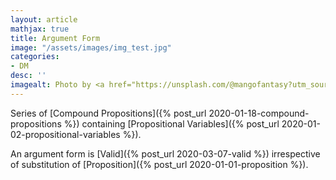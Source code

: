 ```yaml
---
layout: article
mathjax: true
title: Argument Form
image: "/assets/images/img_test.jpg"
categories:
- DM
desc: '' 
imagealt: Photo by <a href="https://unsplash.com/@mangofantasy?utm_source=unsplash&utm_medium=referral&utm_content=creditCopyText">Tim Johnson</a> on <a href="https://unsplash.com/s/photos/logic?utm_source=unsplash&utm_medium=referral&utm_content=creditCopyText">Unsplash</a>
---
```


Series of [Compound Propositions]({% post_url 2020-01-18-compound-propositions %}) containing [Propositional Variables]({% post_url 2020-01-02-propositional-variables %}).

An argument form is [Valid]({% post_url 2020-03-07-valid %}) irrespective of substitution of [Proposition]({% post_url 2020-01-01-proposition %}).